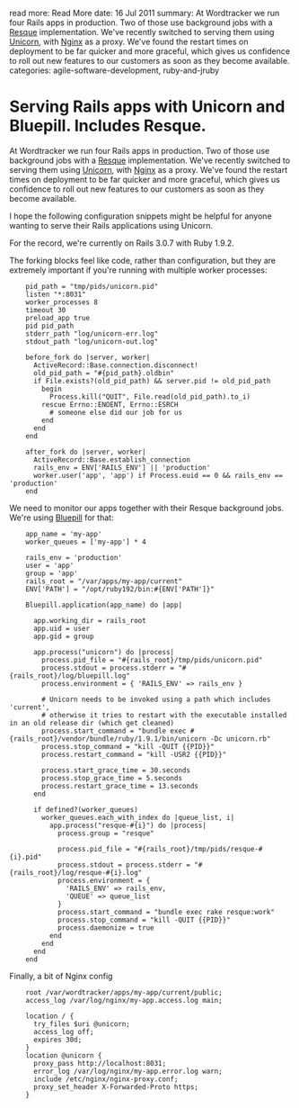 read more: Read More
date: 16 Jul 2011
summary: At Wordtracker we run four Rails apps in production. Two of those use background jobs with a [Resque](https://github.com/defunkt/resque) implementation. We've recently switched to serving them using [Unicorn](http://unicorn.bogomips.org), with [Nginx](http://nginx.net) as a proxy. We've found the restart times on deployment to be far quicker and more graceful, which gives us confidence to roll out new features to our customers as soon as they become available.
categories: agile-software-development, ruby-and-jruby

# Serving Rails apps with Unicorn and Bluepill. Includes Resque.

At Wordtracker we run four Rails apps in production. Two of those use background jobs with a [Resque](https://github.com/defunkt/resque) implementation. We've recently switched to serving them using [Unicorn](http://unicorn.bogomips.org), with [Nginx](http://nginx.net) as a proxy. We've found the restart times on deployment to be far quicker and more graceful, which gives us confidence to roll out new features to our customers as soon as they become available.

I hope the following configuration snippets might be helpful for anyone wanting to serve their Rails applications using Unicorn.

For the record, we're currently on Rails 3.0.7 with Ruby 1.9.2.

The forking blocks feel like code, rather than configuration, but they are extremely important if you're running with multiple worker processes:

        pid_path = "tmp/pids/unicorn.pid"
        listen "*:8031"
        worker_processes 8
        timeout 30
        preload_app true
        pid pid_path
        stderr_path "log/unicorn-err.log"
        stdout_path "log/unicorn-out.log"

        before_fork do |server, worker|
          ActiveRecord::Base.connection.disconnect!
          old_pid_path = "#{pid_path}.oldbin"
          if File.exists?(old_pid_path) && server.pid != old_pid_path
            begin
              Process.kill("QUIT", File.read(old_pid_path).to_i)
            rescue Errno::ENOENT, Errno::ESRCH
              # someone else did our job for us
            end
          end
        end

        after_fork do |server, worker|
          ActiveRecord::Base.establish_connection
          rails_env = ENV['RAILS_ENV'] || 'production'
          worker.user('app', 'app') if Process.euid == 0 && rails_env == 'production'
        end

We need to monitor our apps together with their Resque background jobs. We're using [Bluepill](https://github.com/arya/bluepill) for that:

        app_name = 'my-app'
        worker_queues = ['my-app'] * 4
        
        rails_env = 'production'
        user = 'app'
        group = 'app'
        rails_root = "/var/apps/my-app/current"
        ENV['PATH'] = "/opt/ruby192/bin:#{ENV['PATH']}"

        Bluepill.application(app_name) do |app|

          app.working_dir = rails_root
          app.uid = user
          app.gid = group

          app.process("unicorn") do |process|
            process.pid_file = "#{rails_root}/tmp/pids/unicorn.pid"
            process.stdout = process.stderr = "#{rails_root}/log/bluepill.log"
            process.environment = { 'RAILS_ENV' => rails_env }

            # Unicorn needs to be invoked using a path which includes 'current', 
            # otherwise it tries to restart with the executable installed in an old release dir (which get cleaned)
            process.start_command = "bundle exec #{rails_root}/vendor/bundle/ruby/1.9.1/bin/unicorn -Dc unicorn.rb"
            process.stop_command = "kill -QUIT {{PID}}"
            process.restart_command = "kill -USR2 {{PID}}"

            process.start_grace_time = 30.seconds
            process.stop_grace_time = 5.seconds
            process.restart_grace_time = 13.seconds
          end

          if defined?(worker_queues)
            worker_queues.each_with_index do |queue_list, i|
              app.process("resque-#{i}") do |process|
                process.group = "resque"

                process.pid_file = "#{rails_root}/tmp/pids/resque-#{i}.pid"
                process.stdout = process.stderr = "#{rails_root}/log/resque-#{i}.log"
                process.environment = {
                  'RAILS_ENV' => rails_env, 
                  'QUEUE' => queue_list
                }
                process.start_command = "bundle exec rake resque:work"
                process.stop_command = "kill -QUIT {{PID}}"
                process.daemonize = true
              end
            end
          end
        end
        
Finally, a bit of Nginx config

        root /var/wordtracker/apps/my-app/current/public;
        access_log /var/log/nginx/my-app.access.log main;

        location / {
          try_files $uri @unicorn;
          access_log off;
          expires 30d;
        }
        location @unicorn {
          proxy_pass http://localhost:8031;
          error_log /var/log/nginx/my-app.error.log warn;
          include /etc/nginx/nginx-proxy.conf;
          proxy_set_header X-Forwarded-Proto https;
        }
